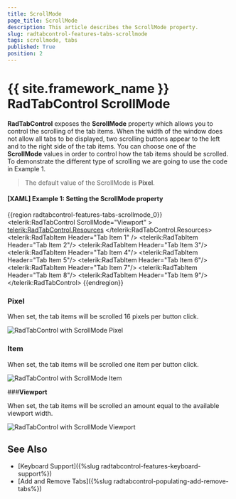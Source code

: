 ```yaml
---
title: ScrollMode
page_title: ScrollMode
description: This article describes the ScrollMode property.
slug: radtabcontrol-features-tabs-scrollmode
tags: scrollmode, tabs
published: True
position: 2
---
```


# {{ site.framework_name }} RadTabControl ScrollMode

__RadTabControl__ exposes the __ScrollMode__ property which allows you to control the scrolling of the tab items. When the width of the window does not allow all tabs to be displayed, two scrolling buttons appear to the left and to the right side of the tab items. You can choose one of the __ScrollMode__ values in order to control how the tab items should be scrolled. To demonstrate the different type of scrolling we are going to use the code in Example 1.

>The default value of the ScrollMode is __Pixel__.

#### __[XAML] Example 1: Setting the ScrollMode property__
{{region radtabcontrol-features-tabs-scrollmode_0}}
	<telerik:RadTabControl ScrollMode="Viewport" >
		<telerik:RadTabControl.Resources>
			<Style TargetType="telerik:RadTabItem">
				<Setter Property="CloseButtonVisibility" Value="Visible"/>
				<Setter Property="PinButtonVisibility" Value="Visible"/>
			</Style>
		</telerik:RadTabControl.Resources>
		<telerik:RadTabItem Header="Tab Item 1" />
		<telerik:RadTabItem Header="Tab Item 2"/>
		<telerik:RadTabItem Header="Tab Item 3"/>
		<telerik:RadTabItem Header="Tab Item 4"/>
		<telerik:RadTabItem Header="Tab Item 5"/>
		<telerik:RadTabItem Header="Tab Item 6"/>
		<telerik:RadTabItem Header="Tab Item 7"/>
		<telerik:RadTabItem Header="Tab Item 8"/>
		<telerik:RadTabItem Header="Tab Item 9"/>
	</telerik:RadTabControl>
{{endregion}}

### __Pixel__

When set, the tab items will be scrolled 16 pixels per button click.

![RadTabControl with ScrollMode Pixel](images/radtabcontrol-features-tabs-scrollmode_pixel_0_1.gif)
	
### __Item__

When set, the tab items will be scrolled one item per button click.

![RadTabControl with ScrollMode Item](images/radtabcontrol-features-tabs-scrollmode_item_1_1.gif)
	
###__Viewport__

When set, the tab items will be scrolled an amount equal to the available viewport width.

![RadTabControl with ScrollMode Viewport](images/radtabcontrol-features-tabs-scrollmode_viewport_2_1.gif)
	
## See Also
 * [Keyboard Support]({%slug radtabcontrol-features-keyboard-support%})
 * [Add and Remove Tabs]({%slug radtabcontrol-populating-add-remove-tabs%})
